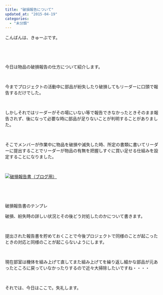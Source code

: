 ```yaml
---
title: "破損報告について"
updated_at: "2015-04-19"
categories: 
  - "未分類"
---
```


こんばんは、きゅーぶです。

 

 

今日は物品の破損報告の仕方について紹介します。

 

今までプロジェクトの活動中に部品が紛失したり破損してもリーダーに口頭で報告するだけでした。

 

しかしそれではリーダーがその場にいない等で報告できなかったときそのまま報告されず、後になって必要な時に部品が足りないことが判明することがありました。

 

そこでメンバーが作業中に物品を破損や滅失した時、所定の書類に書いてリーダーに提出することでリーダーが物品の有無を把握しすぐに買い足せる仕組みを設定することになりました。

 

[![破損報告書（ブログ用）](http://www.fortefibre.net/blog/wp-content/uploads/2015/04/fbcf9172a18489d7b28a8d6f0d1ab548.bmp)](http://www.fortefibre.net/blog/wp-content/uploads/2015/04/fbcf9172a18489d7b28a8d6f0d1ab548.bmp)

 

 

破損報告書のテンプレ

破損、紛失時の詳しい状況とその後どう対処したのかについて書きます。

 

提出された報告書を貯めておくことで今後プロジェクトで同様のことが起こったときの対応と同様のことが起こらないようにします。

 

現在部室は機体を組み上げて直してまた組み上げてを繰り返し細かな部品が元あったところに戻っていなかったりするので近々大掃除したいですね・・・・

 

それでは、今日はここで。失礼します。

